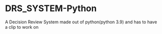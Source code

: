 # DRS_SYSTEM-Python
A Decision Review System made out of python(python 3.9) and has to have a clip to work on
